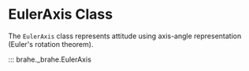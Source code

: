 # EulerAxis Class

The `EulerAxis` class represents attitude using axis-angle representation (Euler's rotation theorem).

::: brahe._brahe.EulerAxis
